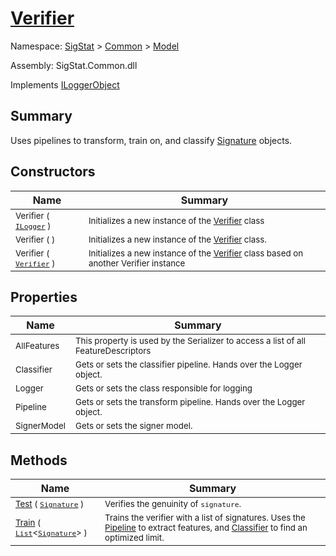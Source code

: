 # [Verifier](./Verifier.md)

Namespace: [SigStat]() > [Common](./../README.md) > [Model](./README.md)

Assembly: SigStat.Common.dll

Implements [ILoggerObject](./../ILoggerObject.md)

## Summary
Uses pipelines to transform, train on, and classify [Signature](https://github.com/hargitomi97/sigstat/blob/master/docs/md/SigStat/Common/Signature.md) objects.

## Constructors

| Name | Summary | 
| --- | --- | 
| <sub>Verifier ( [`ILogger`](https://docs.microsoft.com/en-us/dotnet/api/Microsoft.Extensions.Logging.ILogger) )</sub><div style="pointer-events:none; cursor:default; width=500px;"></div>| <sub>Initializes a new instance of the [Verifier](https://github.com/hargitomi97/sigstat/blob/master/docs/md/SigStat/Common/Model/Verifier.md) class</sub>| <br>
| <sub>Verifier (  )</sub><div style="pointer-events:none; cursor:default; width=500px;"></div>| <sub>Initializes a new instance of the [Verifier](https://github.com/hargitomi97/sigstat/blob/master/docs/md/SigStat/Common/Model/Verifier.md) class.</sub>| <br>
| <sub>Verifier ( [`Verifier`](./Verifier.md) )</sub><div style="pointer-events:none; cursor:default; width=500px;"></div>| <sub>Initializes a new instance of the [Verifier](https://github.com/hargitomi97/sigstat/blob/master/docs/md/SigStat/Common/Model/Verifier.md) class based on another Verifier instance</sub>| <br>


## Properties

| Name | Summary | 
| --- | --- | 
| <sub>AllFeatures</sub><div style="pointer-events:none; cursor:default; width=500px;"></div>| <sub>This property is used by the Serializer to access a list of all FeatureDescriptors</sub>| <br>
| <sub>Classifier</sub><div style="pointer-events:none; cursor:default; width=500px;"></div>| <sub>Gets or sets the classifier pipeline. Hands over the Logger object.</sub>| <br>
| <sub>Logger</sub><div style="pointer-events:none; cursor:default; width=500px;"></div>| <sub>Gets or sets the class responsible for logging</sub>| <br>
| <sub>Pipeline</sub><div style="pointer-events:none; cursor:default; width=500px;"></div>| <sub>Gets or sets the transform pipeline. Hands over the Logger object.</sub>| <br>
| <sub>SignerModel</sub><div style="pointer-events:none; cursor:default; width=500px;"></div>| <sub>Gets or sets the signer model.</sub>| <br>


## Methods

| Name | Summary | 
| --- | --- | 
| <sub>[Test](./Methods/Verifier-100664171.md) ( [`Signature`](./../Signature.md) )</sub><div style="pointer-events:none; cursor:default; width=500px;"></div>| <sub>Verifies the genuinity of `signature`.</sub>| <br>
| <sub>[Train](./Methods/Verifier-100664170.md) ( [`List`](https://docs.microsoft.com/en-us/dotnet/api/System.Collections.Generic.List-1)\<[`Signature`](./../Signature.md)> )</sub><div style="pointer-events:none; cursor:default; width=500px;"></div>| <sub>Trains the verifier with a list of signatures. Uses the [Pipeline](https://github.com/hargitomi97/sigstat/blob/master/docs/md/SigStat/Common/Model/Verifier.md) to extract features,  and [Classifier](https://github.com/hargitomi97/sigstat/blob/master/docs/md/SigStat/Common/Model/Verifier.md) to find an optimized limit.</sub>| <br>


